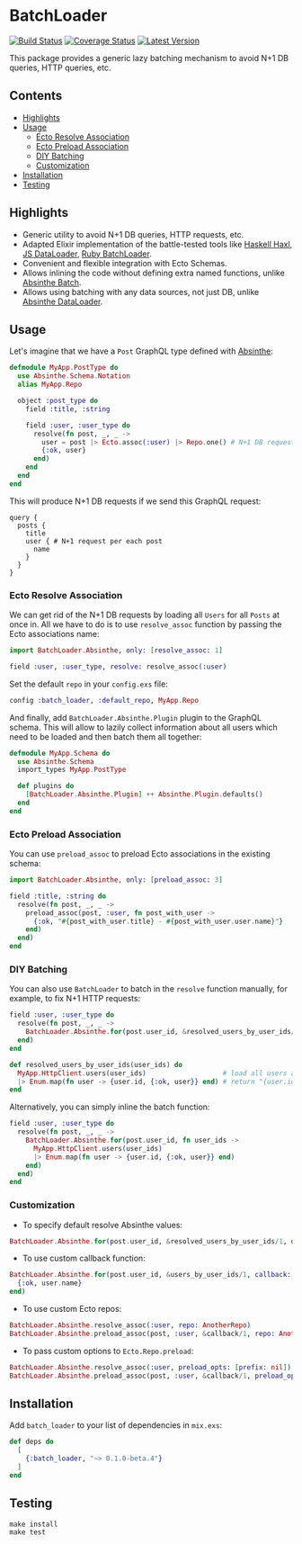 # BatchLoader

[![Build Status](https://img.shields.io/travis/exAspArk/batch_loader.svg)](https://travis-ci.org/exAspArk/batch_loader)
[![Coverage Status](https://coveralls.io/repos/github/exAspArk/batch_loader/badge.svg)](https://coveralls.io/github/exAspArk/batch_loader)
[![Latest Version](https://img.shields.io/hexpm/v/batch_loader.svg)](https://hex.pm/packages/batch_loader)

This package provides a generic lazy batching mechanism to avoid N+1 DB queries, HTTP queries, etc.

## Contents

* [Highlights](#highlights)
* [Usage](#usage)
  * [Ecto Resolve Association](#ecto-resolve-association)
  * [Ecto Preload Association](#ecto-preload-association)
  * [DIY Batching](#diy-batching)
  * [Customization](#customization)
* [Installation](#installation)
* [Testing](#testing)

## Highlights

* Generic utility to avoid N+1 DB queries, HTTP requests, etc.
* Adapted Elixir implementation of the battle-tested tools like [Haskell Haxl](https://github.com/facebook/Haxl), [JS DataLoader](https://github.com/graphql/dataloader), [Ruby BatchLoader](https://github.com/exaspark/batch-loader).
* Convenient and flexible integration with Ecto Schemas.
* Allows inlining the code without defining extra named functions, unlike [Absinthe Batch](https://hexdocs.pm/absinthe/Absinthe.Middleware.Batch.html).
* Allows using batching with any data sources, not just DB, unlike [Absinthe DataLoader](https://hexdocs.pm/dataloader/Dataloader.html).

## Usage

Let's imagine that we have a `Post` GraphQL type defined with [Absinthe](https://github.com/absinthe-graphql/absinthe):

```elixir
defmodule MyApp.PostType do
  use Absinthe.Schema.Notation
  alias MyApp.Repo

  object :post_type do
    field :title, :string

    field :user, :user_type do
      resolve(fn post, _, _ ->
        user = post |> Ecto.assoc(:user) |> Repo.one() # N+1 DB requests
        {:ok, user}
      end)
    end
  end
end
```

This will produce N+1 DB requests if we send this GraphQL request:

```gql
query {
  posts {
    title
    user { # N+1 request per each post
      name
    }
  }
}
```

### Ecto Resolve Association

We can get rid of the N+1 DB requests by loading all `Users` for all `Posts` at once in.
All we have to do is to use `resolve_assoc` function by passing the Ecto associations name:

```elixir
import BatchLoader.Absinthe, only: [resolve_assoc: 1]

field :user, :user_type, resolve: resolve_assoc(:user)
```

Set the default `repo` in your `config.exs` file:

```elixir
config :batch_loader, :default_repo, MyApp.Repo
```

And finally, add `BatchLoader.Absinthe.Plugin` plugin to the GraphQL schema.
This will allow to lazily collect information about all users which need to be loaded and then batch them all together:

```elixir
defmodule MyApp.Schema do
  use Absinthe.Schema
  import_types MyApp.PostType

  def plugins do
    [BatchLoader.Absinthe.Plugin] ++ Absinthe.Plugin.defaults()
  end
end
```

### Ecto Preload Association

You can use `preload_assoc` to preload Ecto associations in the existing schema:

```elixir
import BatchLoader.Absinthe, only: [preload_assoc: 3]

field :title, :string do
  resolve(fn post, _, _ ->
    preload_assoc(post, :user, fn post_with_user ->
      {:ok, "#{post_with_user.title} - #{post_with_user.user.name}"}
    end)
  end)
end
```

### DIY Batching

You can also use `BatchLoader` to batch in the `resolve` function manually, for example, to fix N+1 HTTP requests:

```elixir
field :user, :user_type do
  resolve(fn post, _, _ ->
    BatchLoader.Absinthe.for(post.user_id, &resolved_users_by_user_ids/1)
  end)
end

def resolved_users_by_user_ids(user_ids) do
  MyApp.HttpClient.users(user_ids)                   # load all users at once
  |> Enum.map(fn user -> {user.id, {:ok, user}} end) # return "{user.id, result}" tuples
end
```

Alternatively, you can simply inline the batch function:

```elixir
field :user, :user_type do
  resolve(fn post, _, _ ->
    BatchLoader.Absinthe.for(post.user_id, fn user_ids ->
      MyApp.HttpClient.users(user_ids)
      |> Enum.map(fn user -> {user.id, {:ok, user}} end)
    end)
  end)
end
```

### Customization

* To specify default resolve Absinthe values:

```elixir
BatchLoader.Absinthe.for(post.user_id, &resolved_users_by_user_ids/1, default_value: {:error, "NOT FOUND"})
```

* To use custom callback function:

```elixir
BatchLoader.Absinthe.for(post.user_id, &users_by_user_ids/1, callback: fn user ->
  {:ok, user.name}
end)
```

* To use custom Ecto repos:

```elixir
BatchLoader.Absinthe.resolve_assoc(:user, repo: AnotherRepo)
BatchLoader.Absinthe.preload_assoc(post, :user, &callback/1, repo: AnotherRepo)
```

* To pass custom options to `Ecto.Repo.preload`:

```elixir
BatchLoader.Absinthe.resolve_assoc(:user, preload_opts: [prefix: nil])
BatchLoader.Absinthe.preload_assoc(post, :user, &callback/1, preload_opts: [prefix: nil])
```

## Installation

Add `batch_loader` to your list of dependencies in `mix.exs`:

```elixir
def deps do
  [
    {:batch_loader, "~> 0.1.0-beta.4"}
  ]
end
```

## Testing

```ex
make install
make test
```
